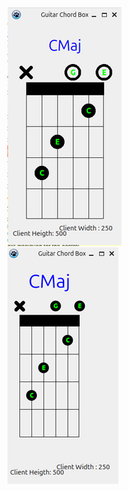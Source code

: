 ![image](https://github.com/Schmitty2005/GuitarChordBox/blob/master/images/GuitarChordBox.png)
![BGRAImage](https://github.com/Schmitty2005/GuitarChordBox/blob/master/images/BGRAChordBox.png)

